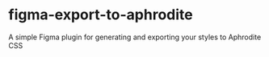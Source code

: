 # figma-export-to-aphrodite
A simple Figma plugin for generating and exporting your styles to Aphrodite CSS
